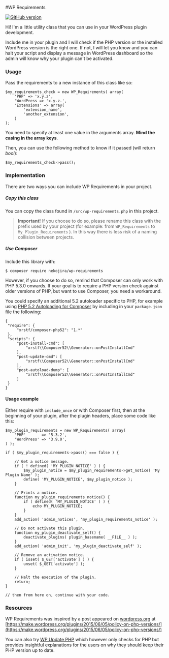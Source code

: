 #WP Requirements

[![GitHub version](https://badge.fury.io/gh/nekojira%2Fwp-requirements.svg)](http://badge.fury.io/gh/nekojira%2Fwp-requirements)

Hi! I'm a little utility class that you can use in your WordPress plugin development.

Include me in your plugin and I will check if the PHP version or the installed WordPress version is the right one. If not, I will let you know and you can halt your script and display a message in WordPress dashboard so the admin will know why your plugin can't be activated.

### Usage

Pass the requirements to a new instance of this class like so:

    $my_requirements_check = new WP_Requirements( array(
        'PHP' => 'x.y.z',
        'WordPress => 'x.y.z.',
        'Extensions' => array(
            'extension_name',
            'another_extension',
        )
    );
    
You need to specify at least one value in the arguments array. **Mind the casing in the array keys**.

Then, you can use the following method to know if it passed (will return *bool*):

    $my_requirements_check->pass();

### Implementation

There are two ways you can include WP Requirements in your project.

##### Copy this class

You can copy the class found in `/src/wp-requirements.php` in this project.

> **Important!** If you choose to do so, please rename this class with the prefix used by your project (for example: from `WP_Requirements` to `My_Plugin_Requirements` ). In this way there is less risk of a naming collision between projects.
 
##### Use Composer

Include this library with:

    $ composer require nekojira/wp-requirements
        
However, if you choose to do so, remind that Composer can only work with PHP 5.3.0 onwards. If your goal is to require a PHP version check against older versions of PHP, but want to use Composer, you need a workaround.
 
You could specify an additional 5.2 autoloader specific to PHP, for example using [PHP 5.2 Autoloading for Composer](https://bitbucket.org/xrstf/composer-php52) by including in your `package.json` file the following:
 
	{
	 "require": {
		 "xrstf/composer-php52": "1.*"
	 },
	 "scripts": {
		 "post-install-cmd": [
			 "xrstf\\Composer52\\Generator::onPostInstallCmd"
		 ],
		 "post-update-cmd": [
			 "xrstf\\Composer52\\Generator::onPostInstallCmd"
		 ],
		 "post-autoload-dump": [
			 "xrstf\\Composer52\\Generator::onPostInstallCmd"
		 ]
	 }
	}
 
#### Usage example

Either require with `include_once` or with Composer first, then at the beginning of your plugin, after the plugin headers, place some code like this:
	
	$my_plugin_requirements = new WP_Requirements( array(
		'PHP'       => '5.3.2',
		'WordPress' => '3.9.0',
	) );
	
	if ( $my_plugin_requirements->pass() === false ) {
	
	    // Get a notice message.
		if ( ! defined( 'MY_PLUGIN_NOTICE' ) ) {
			$my_plugin_notice = $my_plugin_requirements->get_notice( 'My Plugin Name' );
			define( 'MY_PLUGIN_NOTICE', $my_plugin_notice );
		}
		
		// Prints a notice.
		function my_plugin_requirements_notice() {
			if ( defined( 'MY_PLUGIN_NOTICE' ) ) {
				echo MY_PLUGIN_NOTICE;
			}
		}
		add_action( 'admin_notices', 'my_plugin_requirements_notice' );
	
	    // Do not activate this plugin.
		function my_plugin_deactivate_self() {
			deactivate_plugins( plugin_basename( __FILE__ ) );
		}
		add_action( 'admin_init', 'my_plugin_deactivate_self' );
	
	    // Remove an activation notice.
		if ( isset( $_GET['activate'] ) ) {
			unset( $_GET['activate'] );
		}
	
	    // Halt the execution of the plugin.
		return;
	}
	
	// then from here on, continue with your code.

### Resources

WP Requirements was inspired by a post appeared on [wordpress.org](https://wordpress.org) at
[https://make.wordpress.org/plugins/2015/06/05/policy-on-php-versions/](https://make.wordpress.org/plugins/2015/06/05/policy-on-php-versions/)

You can also try [WP Update PHP](https://github.com/WPupdatePHP/wp-update-php) which however only checks for PHP but provides insightful explanations for the users on why they should keep their PHP version up to date.	
